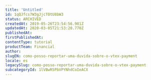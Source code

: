 ```yaml
---
title: 'Untitled'
id: 1qQJfcs7W3gJjcTOtU8bW3
status: ARCHIVED
createdAt: 2019-05-26T23:54:56.981Z
updatedAt: 2020-03-05T21:53:20.770Z
publishedAt: 
firstPublishedAt: 
contentType: tutorial
productTeam: Financial
author: 
slugEN: como-posso-reportar-uma-duvida-sobre-o-vtex-payment
locale: es
legacySlug: como-posso-reportar-uma-duvida-sobre-o-vtex-payment
subcategoryId: 1lVBwR5PbVPYNhdCoIeACX
---
```



